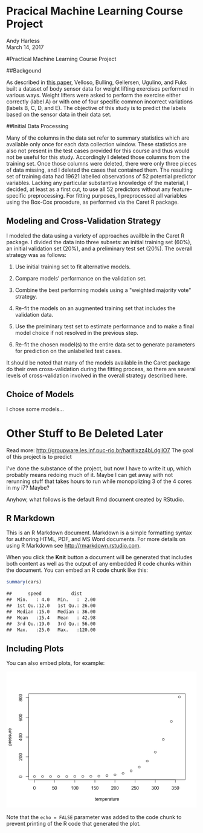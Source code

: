 # Pracical Machine Learning Course Project
Andy Harless  
March 14, 2017  

#Practical Machine Learning Course Project


##Backgound

As described in [this paper](http://groupware.les.inf.puc-rio.br/public/papers/2013.Velloso.QAR-WLE.pdf), Velloso, Bulling, Gellersen, Ugulino, and Fuks built a dataset of body sensor data for weight lifting exercises performed in various ways.  Weight lifters were asked to perform the exercise either correctly (label A) or with one of four specific common incorrect variations (labels B, C, D, and E).  The objective of this study is to predict the labels based on the sensor data in their data set.


##Initial Data Processing

Many of the columns in the data set refer to summary statistics which are available only once for each data collection window.  These statistics are also not present in the test cases provided for this course and thus would not be useful for this study.  Accordingly I deleted those columns from the training set.  Once those columns were deleted, there were only three pieces of data missing, and I deleted the cases that contained them.  The resulting set of training data had 19621 labelled observations of 52 potential predictor variables.  Lacking any particular substantive knowledge of the material, I decided, at least as a first cut, to use all 52 predictors without any feature-specific preprocessing.  For fitting purposes, I preprocessed all variables using the Box-Cox procedure, as performed via the Caret R package.

## Modeling and Cross-Validation Strategy

I modeled the data using a variety of approaches availble in the Caret R package.  I divided the data into three subsets:  an initial training set (60%), an initial validation set (20%), and a preliminary test set (20%).  The overall strategy was as follows:

1. Use initial training set to fit alternative models.

2. Compare models' performance on the validation set.

3. Combine the best performing models using a "weighted majority vote" strategy.

4. Re-fit the models on an augmented training set that includes the validation data.

5. Use the prelminary test set to estimate performance and to make a final model choice if not resolved in the previous step.

6. Re-fit the chosen model(s) to the entire data set to generate parameters for prediction on the unlabelled test cases.

It should be noted that many of the models available in the Caret package do their own cross-validation during the fitting process, so there are several levels of cross-validation involved in the overall strategy described here.

## Choice of Models

I chose some models...



# Other Stuff to Be Deleted Later







Read more: http://groupware.les.inf.puc-rio.br/har#ixzz4bLdgilO7
The goal of this project is to predict 



I've done the substance of the project, but now I have to write it up,
which probably means redoing much of it.  Maybe I can get away with not
rerunning stuff that takes hours to run while monopolizing 3 of the 4 cores
in my i7?  Maybe?

Anyhow, what follows is the default Rmd document created by RStudio.



## R Markdown

This is an R Markdown document. Markdown is a simple formatting syntax for authoring HTML, PDF, and MS Word documents. For more details on using R Markdown see <http://rmarkdown.rstudio.com>.

When you click the **Knit** button a document will be generated that includes both content as well as the output of any embedded R code chunks within the document. You can embed an R code chunk like this:


```r
summary(cars)
```

```
##      speed           dist       
##  Min.   : 4.0   Min.   :  2.00  
##  1st Qu.:12.0   1st Qu.: 26.00  
##  Median :15.0   Median : 36.00  
##  Mean   :15.4   Mean   : 42.98  
##  3rd Qu.:19.0   3rd Qu.: 56.00  
##  Max.   :25.0   Max.   :120.00
```

## Including Plots

You can also embed plots, for example:

![](index_files/figure-html/pressure-1.png)<!-- -->

Note that the `echo = FALSE` parameter was added to the code chunk to prevent printing of the R code that generated the plot.
